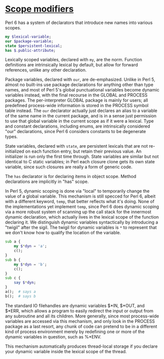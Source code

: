 [1]: https://rosettacode.org/wiki/Scope_modifiers

# [Scope modifiers][1]

Perl 6 has a system of declarators that introduce new names into various scopes.

```raku
my $lexical-variable;
our $package-variable;
state $persistent-lexical;
has $.public-attribute;
```


Lexically scoped variables, declared with `my`, are the norm.
Function definitions are intrinsically lexical by default, but allow for forward references, unlike any other declaration.



Package variables, declared with `our`, are de-emphasized. Unlike in Perl 5, almost no built-ins use package declarations for anything other than type names, and most of Perl 5's global punctuational variables become dynamic variables instead, with the final recourse in the GLOBAL and PROCESS packages. The per-interpreter GLOBAL package is mainly for users; all predefined process-wide information is stored in the PROCESS symbol table instead. The `our` declarator actually just declares an alias to a variable of the same name in the current package, and is in a sense just permission to use that global variable in the current scope as if it were a lexical. Type and constant declarations, including enums, are intrinsically considered "our" declarations, since Perl 6 considers constants to be degenerate types.



State variables, declared with `state`, are persistent lexicals that are not re-initialized on each function entry, but retain their previous value. An initializer is run only the first time through. State variables are similar but not identical to C static variables; in Perl each closure clone gets its own state variable, since such closures are really a form of generic code.



The `has` declarator is for declaring items in object scope.
Method declarations are implicitly in "has" scope.



In Perl 5, dynamic scoping is done via "local" to temporarily change the value of a global variable. This mechanism is still specced for Perl 6, albeit with a different keyword, `temp`, that better reflects what it's doing. None of the implementations yet implement `temp`, since Perl 6 does dynamic scoping via a more robust system of scanning up the call stack for the innermost dynamic declaration, which actually lives in the lexical scope of the function declaring it. We distinguish dynamic variables syntactically by introducing a "twigil" after the sigil. The twigil for dynamic variables is `*` to represent that we don't know how to qualify the location of the variable.

```raku
sub a {
    my $*dyn = 'a';
    c();
}
sub b {
    my $*dyn = 'b';
    c();
}
sub c {
    say $*dyn;
}
a();  # says a
b();  # says b
```


The standard IO filehandles are dynamic variables $\*IN, $\*OUT, and $\*ERR, which allows a program to easily redirect the input or output from any subroutine and all its children. More generally, since most process-wide variables are accessed via this mechanism, and only look in the PROCESS package as a last resort, any chunk of code can pretend to be in a different kind of process environment merely by redefining one or more of the dynamic variables in question, such as&#160;%\*ENV.



This mechanism automatically produces thread-local storage if you declare your dynamic variable inside the lexical scope of the thread.